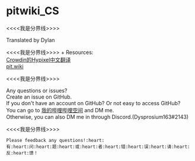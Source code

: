 # pitwiki_CS 

<<<<我是分界线>>>>

 Translated by Dylan     

<<<<我是分界线>>>>
+
 Resources:                                   
 [Crowdin的Hypixel中文翻译](https://crowdin.com/project/hypixel/zh-CN)     
 [pit.wiki](https://pit.wiki/)     

<<<<我是分界线>>>>

 Any questions or issues?     
 Create an issue on GitHub.     
 If you don't have an account on GitHub? Or not easy to access GitHub?     
 You can go to [我的哔哩哔哩空间](https://space.bilibili.com/693470532) and DM me.     
 Otherwise, you can also DM me in through Discord.(Dysprosium163#2143)     

<<<<我是分界线>>>>

    Please feedback any questions!:heart:
    有:heart:问:heart:题:heart:或:heart:者:heart:错:heart:误:heart:请:heart:反:heart:馈！